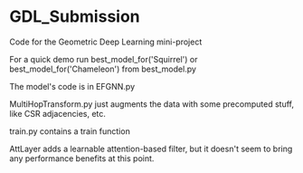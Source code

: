 # GDL_Submission
Code for the Geometric Deep Learning mini-project

For a quick demo run   best_model_for('Squirrel') or best_model_for('Chameleon') from best_model.py



The model's code is in EFGNN.py

MultiHopTransform.py just augments the data with some precomputed stuff, like CSR adjacencies, etc.

train.py contains a train function

AttLayer adds a learnable attention-based filter, but it doesn't seem to bring any performance benefits at this point.
